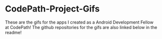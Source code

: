 # CodePath-Project-Gifs
These are the gifs for the apps I created as a Android Development Fellow at CodePath! The github repositories for the gifs are also linked below in the readme!

